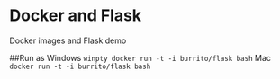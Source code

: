 # Docker and Flask
Docker images and Flask demo

##Run as
Windows
`winpty docker run -t -i burrito/flask bash`
Mac
`docker run -t -i burrito/flask bash`